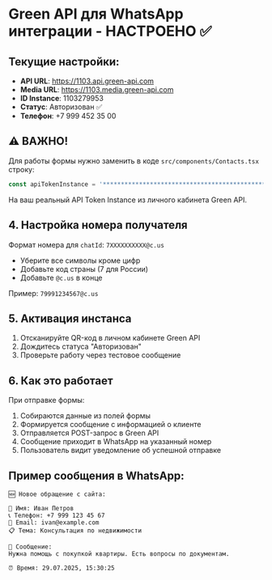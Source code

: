 # Green API для WhatsApp интеграции - НАСТРОЕНО ✅

## Текущие настройки:

- **API URL**: https://1103.api.green-api.com
- **Media URL**: https://1103.media.green-api.com  
- **ID Instance**: 1103279953
- **Статус**: Авторизован ✅
- **Телефон**: +7 999 452 35 00

## ⚠️ ВАЖНО! 

Для работы формы нужно заменить в коде `src/components/Contacts.tsx` строку:

```javascript
const apiTokenInstance = '****************************************************'; 
```

На ваш реальный API Token Instance из личного кабинета Green API.

## 4. Настройка номера получателя

Формат номера для `chatId`: `7XXXXXXXXXX@c.us`
- Уберите все символы кроме цифр
- Добавьте код страны (7 для России)
- Добавьте `@c.us` в конце

Пример: `79991234567@c.us`

## 5. Активация инстанса

1. Отсканируйте QR-код в личном кабинете Green API
2. Дождитесь статуса "Авторизован"
3. Проверьте работу через тестовое сообщение

## 6. Как это работает

При отправке формы:
1. Собираются данные из полей формы
2. Формируется сообщение с информацией о клиенте
3. Отправляется POST-запрос в Green API
4. Сообщение приходит в WhatsApp на указанный номер
5. Пользователь видит уведомление об успешной отправке

## Пример сообщения в WhatsApp:

```
🆕 Новое обращение с сайта:

👤 Имя: Иван Петров
📞 Телефон: +7 999 123 45 67
📧 Email: ivan@example.com
📋 Тема: Консультация по недвижимости

💬 Сообщение:
Нужна помощь с покупкой квартиры. Есть вопросы по документам.

⏰ Время: 29.07.2025, 15:30:25
```